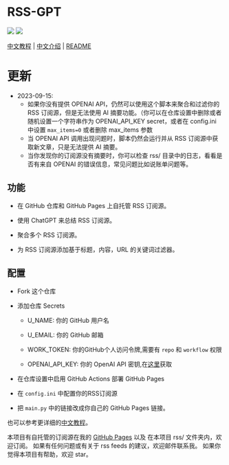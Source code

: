 # RSS-GPT

[![](https://img.shields.io/github/actions/workflow/status/yinan-c/RSS-GPT/cron-job.yml?label=cron-job)](https://github.com/yinan-c/RSS-GPT/actions/workflows/cron_job.yml)
[![](https://img.shields.io/github/actions/workflow/status/yinan-c/RSS-GPT/jekyll-gh-pages.yml?label=GitHub%20Pages)](https://github.com/yinan-c/RSS-GPT/actions/workflow/jekyll-gh-pages.yml)

[中文教程](https://yinan.me/rss-gpt-manual-zh.html) | [中文介绍](https://yinan.me/rss-gpt.html) | [README](README.md)

# 更新

- 2023-09-15:
  - 如果你没有提供 OPENAI API，仍然可以使用这个脚本来聚合和过滤你的 RSS 订阅源，但是无法使用 AI 摘要功能。（你可以在仓库设置中删除或者随机设置一个字符串作为 OPENAI_API_KEY secret，或者在 config.ini 中设置 `max_items=0` 或者删除 max_items 参数
  - 当 OPENAI API 调用出现问题时，脚本仍然会运行并从 RSS 订阅源中获取新文章，只是无法提供 AI 摘要。
  - 当你发现你的订阅源没有摘要时，你可以检查 rss/ 目录中的日志，看看是否有来自 OPENAI 的错误信息，常见问题比如说账单问题等。

## 功能

- 在 GitHub 仓库和 GitHub Pages 上自托管 RSS 订阅源。

- 使用 ChatGPT 来总结 RSS 订阅源。

- 聚合多个 RSS 订阅源。

- 为 RSS 订阅源添加基于标题，内容，URL 的关键词过滤器。

## 配置

- Fork 这个仓库

- 添加仓库 Secrets

    - U_NAME: 你的 GitHub 用户名

    - U_EMAIL: 你的 GitHub 邮箱

    - WORK_TOKEN: 你的GitHub个人访问令牌,需要有 `repo` 和 `workflow` 权限

    - OPENAI_API_KEY: 你的 OpenAI API 密钥,在[这里](https://platform.openai.com/account/api-keys)获取

- 在仓库设置中启用 GitHub Actions 部署 GitHub Pages

- 在 `config.ini` 中配置你的RSS订阅源

- 把 `main.py` 中的链接改成你自己的 GitHub Pages 链接。

也可以参考更详细的[中文教程](https://yinan.me/rss-gpt-manual-zh.html)。

本项目有自托管的订阅源在我的 [GitHub Pages](https://yinan.me/RSS-GPT/rss/) 以及 在本项目 rss/ 文件夹内，欢迎订阅。
如果有任何问题或有关于 rss feeds 的建议，欢迎邮件联系我。
如果你觉得本项目有帮助，欢迎 star。
